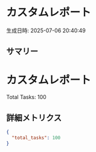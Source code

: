 # カスタムレポート

生成日時: 2025-07-06 20:40:49

## サマリー

# カスタムレポート

Total Tasks: 100

## 詳細メトリクス
```json
{
  "total_tasks": 100
}
```